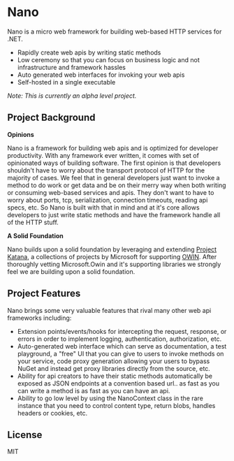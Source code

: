 Nano
====

Nano is a micro web framework for building web-based HTTP services for .NET.

 - Rapidly create web apis by writing static methods
 - Low ceremony so that you can focus on business logic and not infrastructure and framework hassles
 - Auto generated web interfaces for invoking your web apis
 - Self-hosted in a single executable

*Note: This is currently an alpha level project.*

Project Background
---

**Opinions**

Nano is a framework for building web apis and is optimized for developer productivity. With any framework ever written, it comes with set of opinionated ways of building software. The first opinion is that developers shouldn't have to worry about the transport protocol of HTTP for the majority of cases. We feel that in general developers just want to invoke a method to do work or get data and be on their merry way when both writing or consuming web-based services and apis. They don't want to have to worry about ports, tcp, serialization, connection timeouts, reading api specs, etc. So Nano is built with that in mind and at it's core allows developers to just write static methods and have the framework handle all of the HTTP stuff.

**A Solid Foundation**

Nano builds upon a solid foundation by leveraging and extending [Project Katana](http://katanaproject.codeplex.com/), a collections of projects by Microsoft for supporting [OWIN](http://owin.org/). After thoroughly vetting Microsoft.Owin and it's supporting libraries we strongly feel we are building upon a solid foundation. 


Project Features
---

Nano brings some very valuable features that rival many other web api frameworks including:

 - Extension points/events/hooks for intercepting the request, response, or errors in order to implement logging, authentication, authorization, etc.
 - Auto-generated web interface which can serve as documentation, a test playground, a "free" UI that you can give to users to invoke methods on your service, code proxy generation allowing your users to bypass NuGet and instead get proxy libraries directly from the source, etc.
 - Ability for api creators to have their static methods automatically be exposed as JSON endpoints at a convention based url.. as fast as you can write a method is as fast as you can have an api.
 - Ability to go low level by using the NanoContext class in the rare instance that you need to control content type, return blobs, handles headers or cookies, etc.

License
----

MIT
